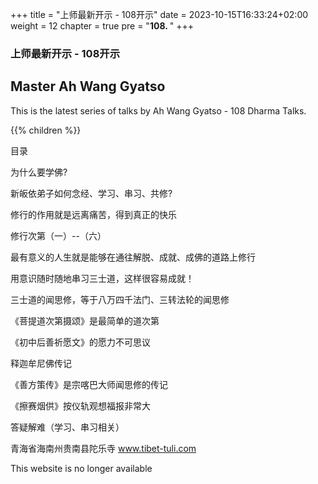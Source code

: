 +++
title = "上师最新开示 - 108开示"
date = 2023-10-15T16:33:24+02:00
weight = 12
chapter = true
pre = "<b>108. </b>"
+++

### 上师最新开示 - 108开示

## Master Ah Wang Gyatso

This is the latest series of talks by Ah Wang Gyatso - 108 Dharma Talks.

{{% children  %}}


目录

为什么要学佛?

新皈依弟子如何念经、学习、串习、共修?

修行的作用就是远离痛苦，得到真正的快乐

修行次第（一）--（六）

最有意义的人生就是能够在通往解脱、成就、成佛的道路上修行

用意识随时随地串习三士道，这样很容易成就！

三士道的闻思修，等于八万四千法门、三转法轮的闻思修

《菩提道次第摄颂》是最简单的道次第

《初中后善祈愿文》的愿力不可思议

释迦牟尼佛传记

《善方策传》是宗喀巴大师闻思修的传记

《擦赛烟供》按仪轨观想福报非常大

答疑解难（学习、串习相关）






青海省海南州贵南县陀乐寺 
www.tibet-tuli.com 

This website is no longer available
